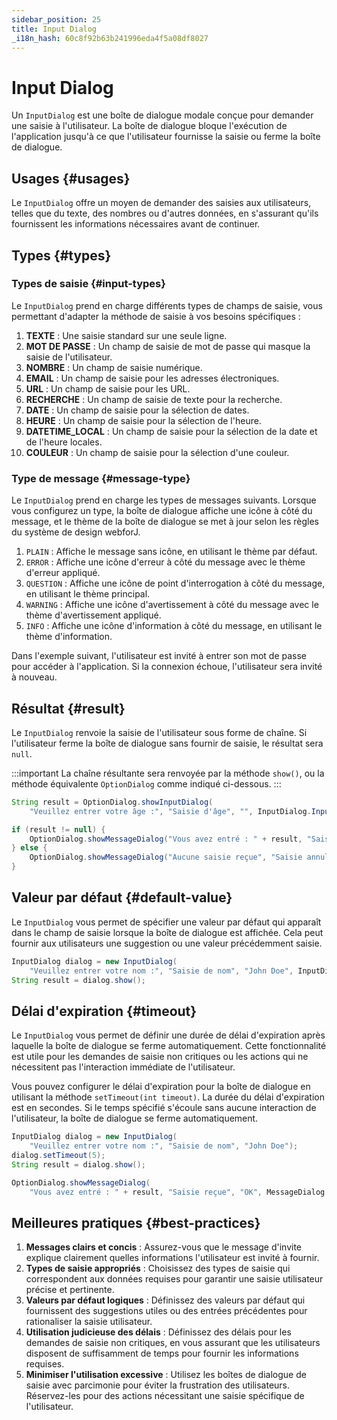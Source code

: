 ```yaml
---
sidebar_position: 25
title: Input Dialog
_i18n_hash: 60c8f92b63b241996eda4f5a08df8027
---
```

# Input Dialog

<DocChip chip='shadow' />
<DocChip chip='since' label='24.02' />
<JavadocLink type="foundation" location="com/webforj/component/optiondialog/InputDialog" top='true'/>

Un `InputDialog` est une boîte de dialogue modale conçue pour demander une saisie à l'utilisateur. La boîte de dialogue bloque l'exécution de l'application jusqu'à ce que l'utilisateur fournisse la saisie ou ferme la boîte de dialogue.


<ComponentDemo 
path='/webforj/inputdialogbasic?' 
javaE='https://raw.githubusercontent.com/webforj/webforj-documentation/refs/heads/main/src/main/java/com/webforj/samples/views/optiondialog/input/InputDialogBasicView.java'
height = '500px'
/>

## Usages {#usages}

Le `InputDialog` offre un moyen de demander des saisies aux utilisateurs, telles que du texte, des nombres ou d'autres données, en s'assurant qu'ils fournissent les informations nécessaires avant de continuer.

## Types {#types}

### Types de saisie {#input-types}

Le `InputDialog` prend en charge différents types de champs de saisie, vous permettant d'adapter la méthode de saisie à vos besoins spécifiques :

1. **TEXTE** : Une saisie standard sur une seule ligne.
2. **MOT DE PASSE** : Un champ de saisie de mot de passe qui masque la saisie de l'utilisateur.
3. **NOMBRE** : Un champ de saisie numérique.
4. **EMAIL** : Un champ de saisie pour les adresses électroniques.
5. **URL** : Un champ de saisie pour les URL.
6. **RECHERCHE** : Un champ de saisie de texte pour la recherche.
7. **DATE** : Un champ de saisie pour la sélection de dates.
8. **HEURE** : Un champ de saisie pour la sélection de l'heure.
9. **DATETIME_LOCAL** : Un champ de saisie pour la sélection de la date et de l'heure locales.
10. **COULEUR** : Un champ de saisie pour la sélection d'une couleur.

### Type de message {#message-type}

Le `InputDialog` prend en charge les types de messages suivants. Lorsque vous configurez un type, la boîte de dialogue affiche une icône à côté du message, et le thème de la boîte de dialogue se met à jour selon les règles du système de design webforJ.

1. `PLAIN` : Affiche le message sans icône, en utilisant le thème par défaut.
2. `ERROR` : Affiche une icône d'erreur à côté du message avec le thème d'erreur appliqué.
3. `QUESTION` : Affiche une icône de point d'interrogation à côté du message, en utilisant le thème principal.
4. `WARNING` : Affiche une icône d'avertissement à côté du message avec le thème d'avertissement appliqué.
5. `INFO` : Affiche une icône d'information à côté du message, en utilisant le thème d'information.

Dans l'exemple suivant, l'utilisateur est invité à entrer son mot de passe pour accéder à l'application. Si la connexion échoue, l'utilisateur sera invité à nouveau.

<ComponentDemo 
path='/webforj/inputdialogtype?' 
javaE='https://raw.githubusercontent.com/webforj/webforj-documentation/refs/heads/main/src/main/java/com/webforj/samples/views/optiondialog/input/InputDialogTypeView.java'
height = '350px'
/>

## Résultat {#result}

Le `InputDialog` renvoie la saisie de l'utilisateur sous forme de chaîne. Si l'utilisateur ferme la boîte de dialogue sans fournir de saisie, le résultat sera `null`.

:::important
La chaîne résultante sera renvoyée par la méthode `show()`, ou la méthode équivalente `OptionDialog` comme indiqué ci-dessous. 
:::

```java showLineNumbers
String result = OptionDialog.showInputDialog(
    "Veuillez entrer votre âge :", "Saisie d'âge", "", InputDialog.InputType.NUMBER);

if (result != null) {
    OptionDialog.showMessageDialog("Vous avez entré : " + result, "Saisie reçue");
} else {
    OptionDialog.showMessageDialog("Aucune saisie reçue", "Saisie annulée");
}
```

## Valeur par défaut {#default-value}

Le `InputDialog` vous permet de spécifier une valeur par défaut qui apparaît dans le champ de saisie lorsque la boîte de dialogue est affichée. Cela peut fournir aux utilisateurs une suggestion ou une valeur précédemment saisie.

```java showLineNumbers
InputDialog dialog = new InputDialog(
    "Veuillez entrer votre nom :", "Saisie de nom", "John Doe", InputDialog.InputType.TEXT);
String result = dialog.show();
```

## Délai d'expiration {#timeout}

Le `InputDialog` vous permet de définir une durée de délai d'expiration après laquelle la boîte de dialogue se ferme automatiquement. Cette fonctionnalité est utile pour les demandes de saisie non critiques ou les actions qui ne nécessitent pas l'interaction immédiate de l'utilisateur.

Vous pouvez configurer le délai d'expiration pour la boîte de dialogue en utilisant la méthode `setTimeout(int timeout)`. La durée du délai d'expiration est en secondes. Si le temps spécifié s'écoule sans aucune interaction de l'utilisateur, la boîte de dialogue se ferme automatiquement.

```java showLineNumbers
InputDialog dialog = new InputDialog(
    "Veuillez entrer votre nom :", "Saisie de nom", "John Doe");
dialog.setTimeout(5);
String result = dialog.show();

OptionDialog.showMessageDialog(
    "Vous avez entré : " + result, "Saisie reçue", "OK", MessageDialog.MessageType.INFO);
```

## Meilleures pratiques {#best-practices}

1. **Messages clairs et concis** : Assurez-vous que le message d'invite explique clairement quelles informations l'utilisateur est invité à fournir.
2. **Types de saisie appropriés** : Choisissez des types de saisie qui correspondent aux données requises pour garantir une saisie utilisateur précise et pertinente.
3. **Valeurs par défaut logiques** : Définissez des valeurs par défaut qui fournissent des suggestions utiles ou des entrées précédentes pour rationaliser la saisie utilisateur.
4. **Utilisation judicieuse des délais** : Définissez des délais pour les demandes de saisie non critiques, en vous assurant que les utilisateurs disposent de suffisamment de temps pour fournir les informations requises.
5. **Minimiser l'utilisation excessive** : Utilisez les boîtes de dialogue de saisie avec parcimonie pour éviter la frustration des utilisateurs. Réservez-les pour des actions nécessitant une saisie spécifique de l'utilisateur.
